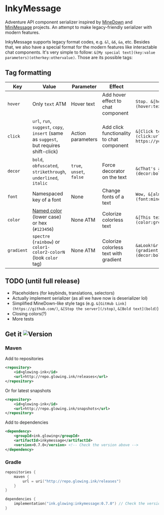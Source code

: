 # InkyMessage
Adventure API component serializer inspired by [MineDown](https://github.com/Phoenix616/MineDown/tree/kyori-adventure) 
and [MiniMessage](https://docs.advntr.dev/minimessage/index.html) projects. 
An attempt to make legacy-friendly serializer with modern features.

InkyMessage supports legacy format codes, e.g. `&l`, `&6`, `&a`, etc.
Besides that, we also have a special format for the modern features like interactable chat components. 
It's very simple to follow: `&[My special text](key:value parameters)(otherkey:othervalue)`. 
Those are its possible tags:
## Tag formatting
| Key        | Value                                                                                                                               | Parameter                | Effect                                    | Example                                                             |
|------------|-------------------------------------------------------------------------------------------------------------------------------------|--------------------------|-------------------------------------------|---------------------------------------------------------------------|
| `hover`    | Only `text` ATM                                                                                                                     | Hover text               | Add hover effect to chat component        | `Stop. &[hover time](hover:text What a meme)!`                      |
| `click`    | `url`, `run`, `suggest`, `copy`, `insert` (same as `suggest`, but requires shift-click)                                             | Action parameters        | Add click functionality to chat component | `&[Click to get 100 robux](click:url https://youtu.be/dQw4w9WgXcQ)` |
| `decor`    | `bold`, `obfuscated`, `strikethrough`, `underlined`, `italic`                                                                       | `true`, `unset`, `false` | Force decorator on the text               | `&cThat's a &[bold](decor:bold) move!`                              |
| `font`     | Namespaced key of a font                                                                                                            | None                     | Change fonts of a text                    | `Wow, &[almost HD fonts](font:minecraft:uniform)!`                  |
| `color`    | [Named color](https://jd.advntr.dev/api/4.13.1/net/kyori/adventure/text/format/NamedTextColor.html) (lower case) or hex (`#123456`) | None ATM                 | Colorize colorless text                   | `&[This text is green](color:green)`                                |
| `gradient` | `spectre` (`rainbow`) or `color1-color2-colorN` (look `color` tag)                                                                  | None ATM                 | Colorize colorless text with gradient     | `&aLook!&r &[Fancy!](gradient:rainbow)(decor:bold)`                 |

## TODO (until full release)
- Placeholders (for keybinds, translations, selectors)
- Actually implement serializer (as all we have now is deserializer lol)
- Simplified MineDown-like style tags (e.g. `&[GitHub Link](https://github.com/)`, `&[Stop the server](/stop)`, `&[Bold text](bold)`)
- Closing colors(?)
- More tests

## Get it ![Version](https://img.shields.io/github/v/tag/GlowingInk/InkyMessage?sort=semver)
### Maven
Add to repositories
```xml
<repository>
    <id>glowing-ink</id>
    <url>http://repo.glowing.ink/releases</url>
</repository>
```
Or for latest snapshots
```xml
<repository>
    <id>glowing-ink</id>
    <url>http://repo.glowing.ink/snapshots</url>
</repository>
```
Add to dependencies
```xml
<dependency>
    <groupId>ink.glowing</groupId>
    <artifactId>inkymessage</artifactId>
    <version>0.7.0</version> <!-- Check the version above -->
</dependency>
```
### Gradle
```kotlin
repositories {
    maven {
        url = uri("http://repo.glowing.ink/releases")
    }
}

dependencies {
    implementation("ink.glowing:inkymessage:0.7.0") // Check the version above
}
```
